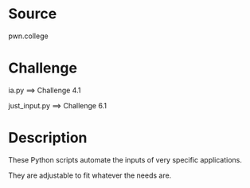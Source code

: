 # Source
pwn.college

# Challenge
ia.py ==> Challenge 4.1

just_input.py ==> Challenge 6.1

# Description
These Python scripts automate the inputs of very specific applications.

They are adjustable to fit whatever the needs are.
